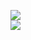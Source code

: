 [![](https://img.shields.io/badge/Made%20With-Github%20Spray-lightgrey.svg?style=for-the-badge&logo=github)](https://github.com/Annihil/github-spray#638)  
[![](https://i.imgur.com/2DrTn0Z.gif)](https://github.com/Annihil/github-spray)